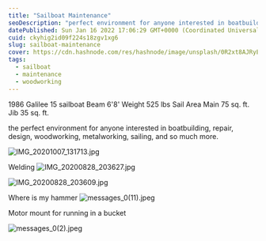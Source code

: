 ```yaml
---
title: "Sailboat Maintenance"
seoDescription: "perfect environment for anyone interested in boatbuilding, repair, design, woodworking, metalworking, sailing"
datePublished: Sun Jan 16 2022 17:06:29 GMT+0000 (Coordinated Universal Time)
cuid: ckyhig2id09f224s18zgv1xg6
slug: sailboat-maintenance
cover: https://cdn.hashnode.com/res/hashnode/image/unsplash/0R2xt8AJRyE/upload/v1642351815221/-lUKctIMG.jpeg
tags:
  - sailboat
  - maintenance
  - woodworking
---
```


1986 Galilee 15 sailboat
Beam 6'8'
Weight 525 lbs
Sail Area Main 75 sq. ft. Jib 35 sq. ft.

the perfect environment for anyone interested in boatbuilding, repair, design, woodworking, metalworking, sailing, and so much more.

![IMG_20201007_131713.jpg](https://cdn.hashnode.com/res/hashnode/image/upload/v1642352656352/_rypiJPdE.jpeg)

Welding
![IMG_20200828_203627.jpg](https://cdn.hashnode.com/res/hashnode/image/upload/v1642352690427/4u1IRI8Wp.jpeg)

![IMG_20200828_203609.jpg](https://cdn.hashnode.com/res/hashnode/image/upload/v1642352701549/GOaF3Kbfs.jpeg)

Where is my hammer
![messages_0(11).jpeg](https://cdn.hashnode.com/res/hashnode/image/upload/v1642352735909/C7bYFEcFG.jpeg)

Motor mount for running in a bucket

![messages_0(2).jpeg](https://cdn.hashnode.com/res/hashnode/image/upload/v1642352760593/ndsAbnHA_.jpeg)
